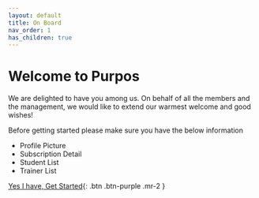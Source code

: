 ```yaml
---
layout: default
title: On Board
nav_order: 1
has_children: true
---
```


<script src="../auth.js"></script>

# Welcome to Purpos

We are delighted to have you among us. On behalf of all the members and the management, we would like to extend our warmest welcome and good wishes!

Before getting started please make sure you have the below information

-   Profile Picture
-   Subscription Detail
-   Student List
-   Trainer List

[Yes I have, Get Started](/on-board/add-centre.html){: .btn .btn-purple .mr-2 }

